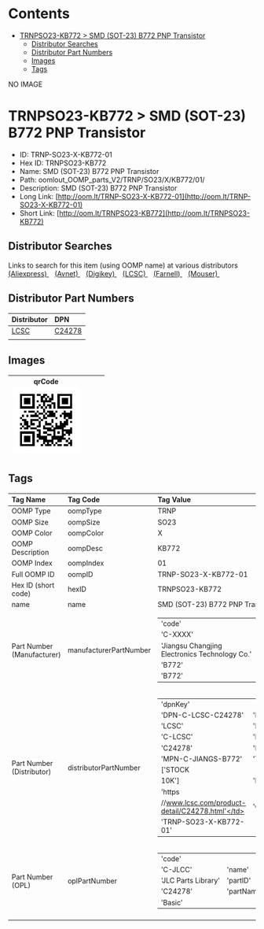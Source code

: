 



Contents
========

* [TRNPSO23-KB772 > SMD (SOT-23) B772 PNP Transistor](#trnpso23-kb772--smd-sot-23-b772-pnp-transistor)
	* [Distributor Searches](#distributor-searches)
	* [Distributor Part Numbers](#distributor-part-numbers)
	* [Images](#images)
	* [Tags](#tags)
  
NO IMAGE  
# TRNPSO23-KB772 > SMD (SOT-23) B772 PNP Transistor

- ID: TRNP-SO23-X-KB772-01
- Hex ID: TRNPSO23-KB772
- Name: SMD (SOT-23) B772 PNP Transistor
- Path: oomlout_OOMP_parts_V2/TRNP/SO23/X/KB772/01/
- Description: SMD (SOT-23) B772 PNP Transistor
- Long Link: [http://oom.lt/TRNP-SO23-X-KB772-01](http://oom.lt/TRNP-SO23-X-KB772-01)
- Short Link: [http://oom.lt/TRNPSO23-KB772](http://oom.lt/TRNPSO23-KB772)

## Distributor Searches
  
Links to search for this item (using OOMP name) at various distributors  
[(Aliexpress) ](https://www.aliexpress.com/wholesale?SearchText=SMD+SOT-23+B772+PNP+Transistor)&nbsp;&nbsp;&nbsp;[(Avnet) ](https://www.avnet.com/shop/us/search/SMD+SOT-23+B772+PNP+Transistor)&nbsp;&nbsp;&nbsp;[(Digikey) ](https://www.digikey.co.uk/en/products/result?s=SMD+SOT-23+B772+PNP+Transistor)&nbsp;&nbsp;&nbsp;[(LCSC) ](https://www.lcsc.com/search?q=SMD+SOT-23+B772+PNP+Transistor)&nbsp;&nbsp;&nbsp;[(Farnell) ](https://uk.farnell.com/search?st=SMD+SOT-23+B772+PNP+Transistor)&nbsp;&nbsp;&nbsp;[(Mouser) ](https://www.mouser.com/c/?q=SMD+SOT-23+B772+PNP+Transistor)&nbsp;&nbsp;&nbsp;
## Distributor Part Numbers
  

|Distributor|DPN|
| :--- | :--- |
|[LCSC](https://www.lcsc.com/product-detail/C24278.html)|[C24278](https://www.lcsc.com/product-detail/C24278.html)|
|||

## Images
  

|qrCode<br>[![](https://raw.githubusercontent.com/oomlout/oomlout_OOMP_parts_V2/main/TRNP/SO23/X/KB772/01/qrCode_140.png)](https://github.com/oomlout/oomlout_OOMP_parts_V2/tree/main/TRNP/SO23/X/KB772/01/qrCode.png)||||
| :---: | :---: | :---: | :---: |

## Tags
  

|Tag Name|Tag Code|Tag Value|
| :--- | :--- | :--- |
|OOMP Type|oompType|TRNP|
|OOMP Size|oompSize|SO23|
|OOMP Color|oompColor|X|
|OOMP Description|oompDesc|KB772|
|OOMP Index|oompIndex|01|
|Full OOMP ID|oompID|TRNP-SO23-X-KB772-01|
|Hex ID (short code)|hexID|TRNPSO23-KB772|
|name|name|SMD (SOT-23) B772 PNP Transistor|
|Part Number (Manufacturer)|manufacturerPartNumber|<table><tr><td>'code'</td></tr><tr><td> 'C-XXXX'</td><td> 'name'</td></tr><tr><td> 'Jiangsu Changjing Electronics Technology Co.'</td><td> 'partID'</td></tr><tr><td> 'B772'</td><td> 'partName'</td></tr><tr><td> 'B772'</td></tr></table>|
|Part Number (Distributor)|distributorPartNumber|<table><tr><td>'dpnKey'</td></tr><tr><td> 'DPN-C-LCSC-C24278'</td><td> 'DISTRIBUTOR'</td></tr><tr><td> 'LCSC'</td><td> 'DISTRCODE'</td></tr><tr><td> 'C-LCSC'</td><td> 'DPN'</td></tr><tr><td> 'C24278'</td><td> 'MPN'</td></tr><tr><td> 'MPN-C-JIANGS-B772'</td><td> 'TAGS'</td></tr><tr><td> ['STOCK</td></tr><tr><td>10K']</td><td> 'LINK'</td></tr><tr><td> 'https</td></tr><tr><td>//www.lcsc.com/product-detail/C24278.html'</td><td> 'OOMPID'</td></tr><tr><td> 'TRNP-SO23-X-KB772-01'</td></tr></table>|
|Part Number (OPL)|oplPartNumber|<table><tr><td>'code'</td></tr><tr><td> 'C-JLCC'</td><td> 'name'</td></tr><tr><td> 'JLC Parts Library'</td><td> 'partID'</td></tr><tr><td> 'C24278'</td><td> 'partName'</td></tr><tr><td> 'Basic'</td></tr></table>|
||||
